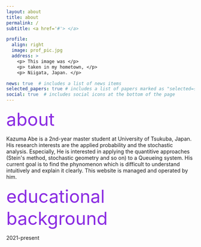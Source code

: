 ```yaml
---
layout: about
title: about
permalink: /
subtitle: <a href='#'> </a> 

profile:
  align: right
  image: prof_pic.jpg
  address: >
    <p> This image was </p>
    <p> taken in my hometown, </p>
    <p> Niigata, Japan. </p>

news: true  # includes a list of news items
selected_papers: true # includes a list of papers marked as "selected={true}"
social: true  # includes social icons at the bottom of the page
---
```


<p><font size="7" color="#8a2be2">about</font></p>

Kazuma Abe is a 2nd-year master student at University of Tsukuba, Japan. His research interests are the applied probability and the stochastic analysis. Especially, He is interested in applying the quantitive approaches (Stein's method, stochastic geometry and so on) to a Queueing system. His current goal is to find the phynomenon which is difficult to understand intuitively and explain it clearly. This website is managed and operated by him.

<!-- My Ultimate goal is to identify what is acutually happened or not by using the probability theory or new methods! --> 


<p><font size="7" color="#8a2be2">educational background</font></p>
2021-present


<!-- Put your address / P.O. box / other info right below your picture. You can also disable any these elements by editing `profile` property of the YAML header of your `_pages/about.md`. Edit `_bibliography/papers.bib` and Jekyll will render your [publications page](/al-folio/publications/) automatically.

Link to your social media connections, too. This theme is set up to use [Font Awesome icons](http://fortawesome.github.io/Font-Awesome/) and [Academicons](https://jpswalsh.github.io/academicons/), like the ones below. Add your Facebook, Twitter, LinkedIn, Google Scholar, or just disable all of them. -->
